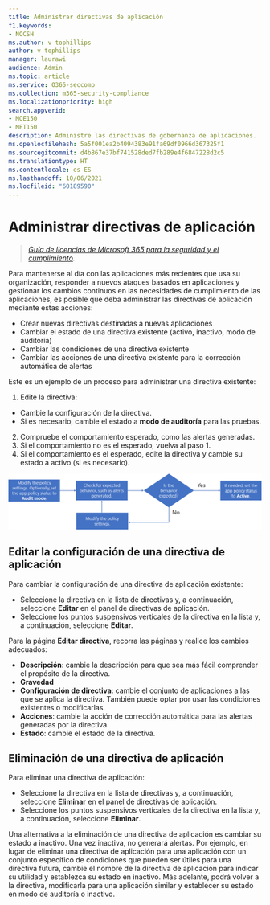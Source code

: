 ```yaml
---
title: Administrar directivas de aplicación
f1.keywords:
- NOCSH
ms.author: v-tophillips
author: v-tophillips
manager: laurawi
audience: Admin
ms.topic: article
ms.service: O365-seccomp
ms.collection: m365-security-compliance
ms.localizationpriority: high
search.appverid:
- MOE150
- MET150
description: Administre las directivas de gobernanza de aplicaciones.
ms.openlocfilehash: 5a5f001ea2b4094383e91fa69df0966d367325f1
ms.sourcegitcommit: d4b867e37bf741528ded7fb289e4f6847228d2c5
ms.translationtype: HT
ms.contentlocale: es-ES
ms.lasthandoff: 10/06/2021
ms.locfileid: "60189590"
---
```

# <a name="manage-app-policies"></a>Administrar directivas de aplicación

>*[Guía de licencias de Microsoft 365 para la seguridad y el cumplimiento](https://aka.ms/ComplianceSD).*

Para mantenerse al día con las aplicaciones más recientes que usa su organización, responder a nuevos ataques basados en aplicaciones y gestionar los cambios continuos en las necesidades de cumplimiento de las aplicaciones, es posible que deba administrar las directivas de aplicación mediante estas acciones:

- Crear nuevas directivas destinadas a nuevas aplicaciones
- Cambiar el estado de una directiva existente (activo, inactivo, modo de auditoría)
- Cambiar las condiciones de una directiva existente
- Cambiar las acciones de una directiva existente para la corrección automática de alertas

Este es un ejemplo de un proceso para administrar una directiva existente:

1. Edite la directiva:

  - Cambie la configuración de la directiva.
  - Si es necesario, cambie el estado a **modo de auditoría** para las pruebas.

2. Compruebe el comportamiento esperado, como las alertas generadas.
1. Si el comportamiento no es el esperado, vuelva al paso 1.
1. Si el comportamiento es el esperado, edite la directiva y cambie su estado a activo (si es necesario).

![Flujo de trabajo de administración de directivas de aplicaciones.](../media/manage-app-protection-governance/mapg-manage-policy-process.png)

## <a name="editing-an-app-policy-configuration"></a>Editar la configuración de una directiva de aplicación

Para cambiar la configuración de una directiva de aplicación existente:

- Seleccione la directiva en la lista de directivas y, a continuación, seleccione **Editar** en el panel de directivas de aplicación.
- Seleccione los puntos suspensivos verticales de la directiva en la lista y, a continuación, seleccione **Editar**.

Para la página **Editar directiva**, recorra las páginas y realice los cambios adecuados:

- **Descripción**: cambie la descripción para que sea más fácil comprender el propósito de la directiva.
- **Gravedad**
- **Configuración de directiva**: cambie el conjunto de aplicaciones a las que se aplica la directiva. También puede optar por usar las condiciones existentes o modificarlas.
- **Acciones**: cambie la acción de corrección automática para las alertas generadas por la directiva.
- **Estado**: cambie el estado de la directiva.

## <a name="deleting-an-app-policy"></a>Eliminación de una directiva de aplicación

Para eliminar una directiva de aplicación:

- Seleccione la directiva en la lista de directivas y, a continuación, seleccione **Eliminar** en el panel de directivas de aplicación.
- Seleccione los puntos suspensivos verticales de la directiva en la lista y, a continuación, seleccione **Eliminar**.

Una alternativa a la eliminación de una directiva de aplicación es cambiar su estado a inactivo. Una vez inactiva, no generará alertas. Por ejemplo, en lugar de eliminar una directiva de aplicación para una aplicación con un conjunto específico de condiciones que pueden ser útiles para una directiva futura, cambie el nombre de la directiva de aplicación para indicar su utilidad y establezca su estado en inactivo. Más adelante, podrá volver a la directiva, modificarla para una aplicación similar y establecer su estado en modo de auditoría o inactivo.
